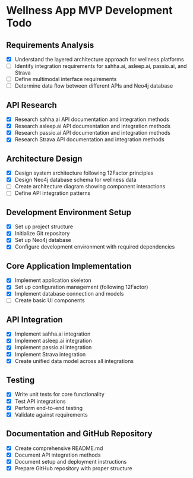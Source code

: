 # Wellness App MVP Development Todo

## Requirements Analysis
- [x] Understand the layered architecture approach for wellness platforms
- [ ] Identify integration requirements for sahha.ai, asleep.ai, passio.ai, and Strava
- [ ] Define multimodal interface requirements
- [ ] Determine data flow between different APIs and Neo4j database

## API Research
- [x] Research sahha.ai API documentation and integration methods
- [x] Research asleep.ai API documentation and integration methods
- [x] Research passio.ai API documentation and integration methods
- [x] Research Strava API documentation and integration methods

## Architecture Design
- [x] Design system architecture following 12Factor principles
- [x] Design Neo4j database schema for wellness data
- [ ] Create architecture diagram showing component interactions
- [ ] Define API integration patterns

## Development Environment Setup
- [x] Set up project structure
- [x] Initialize Git repository
- [x] Set up Neo4j database
- [x] Configure development environment with required dependencies

## Core Application Implementation
- [x] Implement application skeleton
- [x] Set up configuration management (following 12Factor)
- [x] Implement database connection and models
- [ ] Create basic UI components

## API Integration
- [x] Implement sahha.ai integration
- [x] Implement asleep.ai integration
- [x] Implement passio.ai integration
- [x] Implement Strava integration
- [x] Create unified data model across all integrations

## Testing
- [x] Write unit tests for core functionality
- [x] Test API integrations
- [x] Perform end-to-end testing
- [x] Validate against requirements

## Documentation and GitHub Repository
- [x] Create comprehensive README.md
- [x] Document API integration methods
- [x] Document setup and deployment instructions
- [x] Prepare GitHub repository with proper structure

